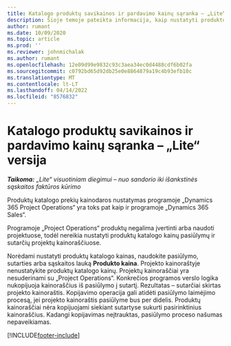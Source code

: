 ```yaml
---
title: Katalogo produktų savikainos ir pardavimo kainų sąranka – „Lite“ versija
description: Šioje temoje pateikta informacija, kaip nustatyti produktų kataloge esančių prekių savikainą ir pardavimo tarifus.
author: rumant
ms.date: 10/09/2020
ms.topic: article
ms.prod: ''
ms.reviewer: johnmichalak
ms.author: rumant
ms.openlocfilehash: 12e09d99e9832c93c3aea34ec0d4488cdf6b02fa
ms.sourcegitcommit: c0792bd65d92db25e0e8864879a19c4b93efb10c
ms.translationtype: MT
ms.contentlocale: lt-LT
ms.lasthandoff: 04/14/2022
ms.locfileid: "8576832"
---
```

# <a name="set-up-cost-and-sales-rates-for-catalog-products---lite"></a>Katalogo produktų savikainos ir pardavimo kainų sąranka – „Lite“ versija

_**Taikoma:** „Lite“ visuotiniam diegimui – nuo sandorio iki išankstinės sąskaitos faktūros kūrimo_


Produktų katalogo prekių kainodaros nustatymas programoje „Dynamics 365 Project Operations“ yra toks pat kaip ir programoje „Dynamics 365 Sales“.

Programoje „Project Operations“ produktų negalima įvertinti arba naudoti projektuose, todėl nereikia nustatyti produktų katalogo kainų pasiūlymų ir sutarčių projektų kainoraščiuose.

Norėdami nustatyti produktų katalogo kainas, naudokite pasiūlymo, sutarties arba sąskaitos lauką **Produkto kaina**. Projekto kainoraštyje nenustatykite produktų katalogo kainų. Projektų kainoraščiai yra nesuderinami su „Project Operations“. Konkrečios programos verslo logika nukopijuoja kainoraščius iš pasiūlymo į sutartį. Rezultatas – sutarčiai skirtas projekto kainoraštis. Kopijavimo operacija gali atidėti pasiūlymo laimėjimo procesą, jei projekto kainoraštis pasiūlyme bus per didelis. Produktų kainoraščiai nėra kopijuojami siekiant sutartyse sukurti pasirinktinius kainoraščius. Kadangi kopijavimas neįtrauktas, pasiūlymo proceso našumas nepaveikiamas.


[!INCLUDE[footer-include](../../includes/footer-banner.md)]